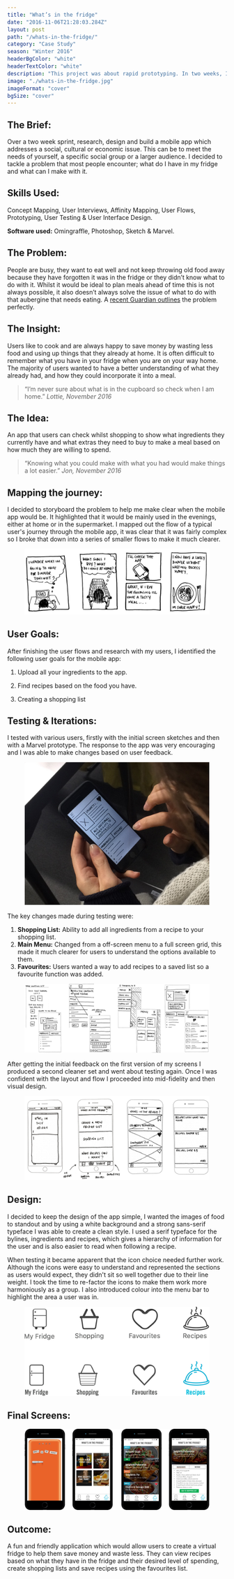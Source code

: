 ```yaml
---
title: "What’s in the fridge"
date: "2016-11-06T21:28:03.284Z"
layout: post
path: "/whats-in-the-fridge/"
category: "Case Study"
season: "Winter 2016"
headerBgColor: "white"
headerTextColor: "white"
description: "This project was about rapid prototyping. In two weeks, I researched, sketched, wire-framed and prototyped a mobile application to help people to keep track of what they had in the fridge and the meals they could make within certain budgets."
image: "./whats-in-the-fridge.jpg"
imageFormat: "cover"
bgSize: "cover"
---
```


<div class="f4 measure-wide center">

## The Brief:
Over a two week sprint, research, design and build a mobile app which addresses a social, cultural or economic issue. This can be to meet the needs of yourself, a specific social group or a larger audience. I decided to tackle a problem that most people encounter; what do I have in my fridge and what can I make with it.

## Skills Used:
Concept Mapping, User Interviews, Affinity Mapping, User Flows, Prototyping, User Testing & User Interface Design.

**Software used:** Omingraffle, Photoshop, Sketch & Marvel.

## The Problem:
People are busy, they want to eat well and not keep throwing old food away because they have forgotten it was in the fridge or they didn’t know what to do with it. Whilst it would be ideal to plan meals ahead of time this is not always possible, it also doesn’t always solve the issue of what to do with that aubergine that needs eating. A <a href="https://www.theguardian.com/business/2017/feb/10/instagram-generation-fuelling-uk-food-waste-mountain-study-sainsburys" class="link orange dim">recent Guardian outlines</a> the problem perfectly.

## The Insight:
Users like to cook and are always happy to save money by wasting less food and using up things that they already at home. It is often difficult to remember what you have in your fridge when you are on your way home. The majority of users wanted to have a better understanding of what they already had, and how they could incorporate it into a meal.

</div>

<blockquote class="f2 measure-narrow center lh-title i mid-gray bl bw2 pl4 border-box b--orange">“I’m never sure about what is in the cupboard so check when I am home.” <cite class="f6 db mt3 fs-normal orange">Lottie, November 2016</cite></blockquote>

<div class="f4 measure-wide center">

## The Idea:
An app that users can check whilst shopping to show what ingredients they currently have and what extras they need to buy to make a meal based on how much they are willing to spend.

</div>

<blockquote class="f2 measure-narrow center lh-title i mid-gray bl bw2 pl4 border-box b--orange">“Knowing what you could make with what you had would make things a lot easier.” <cite class="f6 db mt3 fs-normal orange">Jon, November 2016</cite></blockquote>


<div class="f4 measure-wide center">

## Mapping the journey:
I decided to storyboard the problem to help me make clear when the mobile app would be. It highlighted that it would be mainly used in the evenings, either at home or in the supermarket.
I mapped out the flow of a typical user's journey through the mobile app, it was clear that it was fairly complex so I broke that down into a series of smaller flows to make it much clearer.

<figure class="mh0 mv3">
  <img class="border-box" src="./fridge-storyboard.jpg" alt="Competitive Analysis" />
</figure>

</div>

<div class="f4 measure-wide center">

## User Goals:
After finishing the user flows and research with my users, I identified the following user goals for the mobile app:

1. Upload all your ingredients to the app.

2. Find recipes based on the food you have.

3. Creating a shopping list  

## Testing & Iterations:

I tested with various users, firstly with the initial screen sketches and then with a Marvel prototype. The response to the app was very encouraging and I was able to make changes based on user feedback.

<figure class="mh0 mv3">
  <img class="border-box" src="./fridge-testing-hands.jpg" alt="User Testing" />
</figure>

The key changes made during testing were:

1. **Shopping List:** Ability to add all ingredients from a recipe to your shopping list.
2. **Main Menu:** Changed from a off-screen menu to a full screen grid, this made it much clearer for users to understand the options available to them.
3. **Favourites:** Users wanted a way to add recipes to a saved list so a favourite function was added.

</div>

<figure class="mh0 mv6">
  <img class="border-box" src="./fridge-iterations.jpg" alt="Competitive Analysis" />
</figure>

<div class="f4 measure-wide center">
After getting the initial feedback on the first version of my screens I produced a second cleaner set and went about testing again. Once I was confident with the layout and flow I proceeded into mid-fidelity and then visual design.

<figure class="mh0 mv3">
  <img class="border-box" src="./fridge-initial-screens.jpg" alt="Competitive Analysis" />
</figure>

## Design:
I decided to keep the design of the app simple, I wanted the images of food to standout and by using a white background and a strong sans-serif typeface I was able to create a clean style. I used a serif typeface for the bylines, ingredients and recipes, which gives a hierarchy of information for the user and is also easier to read when following a recipe.

When testing it became apparent that the icon choice needed further work. Although the icons were easy to understand and represented the sections as users would expect, they didn't sit so well together due to their line weight. I took the time to re-factor the icons to make them work more harmoniously as a group. I also introduced colour into the menu bar to highlight the area a user was in.

<figure class="mh0 mv3">
  <img class="border-box" src="./fridge-icons.jpg" alt="Competitive Analysis" />
</figure>

## Final Screens:

</div>
<figure class="mh0 mv6">
  <img class="border-box" src="./fridge-final-screens.jpg" alt="Competitive Analysis" />
</figure>

<div class="f4 measure-wide center">

## Outcome:
A fun and friendly application which would allow users to create a virtual fridge to help them save money and waste less. They can view recipes based on what they have in the fridge and their desired level of spending, create shopping lists and save recipes using the favourites list.
